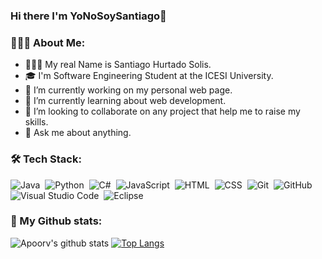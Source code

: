 ### Hi there I'm YoNoSoySantiago👋
<!--Insert my social Netwoks-->
### 👨🏿‍✈️ About Me:
- 👨🏿‍💻 My real Name is Santiago Hurtado Solis.
- 🎓 I'm Software Engineering Student at the ICESI University.
- 🔭 I’m currently working on my personal web page.
- 🌱 I’m currently learning about web development.
- 👯 I’m looking to collaborate on any project that help me to raise my skills.
- 💬 Ask me about anything.

### 🛠  Tech Stack:
![Java](https://img.shields.io/badge/-Java-05122A?style=flat&logo=Java&logoColor=FFA518)&nbsp;
![Python](https://img.shields.io/badge/-Python-05122A?style=flat&logo=python)&nbsp;
![C#](https://img.shields.io/badge/C%23-05122A?style=flat&logo=c-sharp&logoColor=2C2255)&nbsp;
![JavaScript](https://img.shields.io/badge/-JavaScript-05122A?style=flat&logo=javascript)&nbsp;
![HTML](https://img.shields.io/badge/-HTML-05122A?style=flat&logo=HTML5)&nbsp;
![CSS](https://img.shields.io/badge/-CSS-05122A?style=flat&logo=CSS3&logoColor=1572B6)&nbsp;
![Git](https://img.shields.io/badge/-Git-05122A?style=flat&logo=git)&nbsp;
![GitHub](https://img.shields.io/badge/-GitHub-05122A?style=flat&logo=github)&nbsp;
![Visual Studio Code](https://img.shields.io/badge/-Visual%20Studio%20Code-05122A?style=flat&logo=visual-studio-code&logoColor=007ACC)&nbsp;
![Eclipse](https://img.shields.io/badge/-Eclipse-05122A?style=flat&logo=eclipse-ide&logoColor=2C2255)



### 🧮 My Github stats:
![Apoorv's github stats](https://github-readme-stats.vercel.app/api?username=YoNoSoySantiago&show_icons=true&title_color=ffc857&icon_color=8ac926&text_color=daf7dc&bg_color=151515&hide=["stars"])
[![Top Langs](https://github-readme-stats.vercel.app/api/top-langs/?username=YoNoSoySantiago&layout=compact&text_color=daf7dc&bg_color=151515)](https://github.com/anuraghazra/github-readme-stats)
<!--Insert 
<!--
**YoNoSoySantiago/YoNoSoySantiago** is a ✨ _special_ ✨ repository because its `README.md` (this file) appears on your GitHub profile.

Here are some ideas to get you started:

- 🔭 I’m currently working on ...
- 🌱 I’m currently learning ...
- 👯 I’m looking to collaborate on ...
- 🤔 I’m looking for help with ...
- 💬 Ask me about ...
- 📫 How to reach me: ...
- 😄 Pronouns: ...
- ⚡ Fun fact: ...
-->
